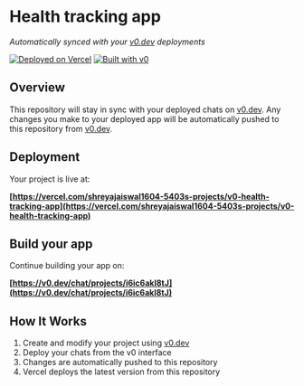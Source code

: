 # Health tracking app

*Automatically synced with your [v0.dev](https://v0.dev) deployments*

[![Deployed on Vercel](https://img.shields.io/badge/Deployed%20on-Vercel-black?style=for-the-badge&logo=vercel)](https://vercel.com/shreyajaiswal1604-5403s-projects/v0-health-tracking-app)
[![Built with v0](https://img.shields.io/badge/Built%20with-v0.dev-black?style=for-the-badge)](https://v0.dev/chat/projects/i6ic6akl8tJ)

## Overview

This repository will stay in sync with your deployed chats on [v0.dev](https://v0.dev).
Any changes you make to your deployed app will be automatically pushed to this repository from [v0.dev](https://v0.dev).

## Deployment

Your project is live at:

**[https://vercel.com/shreyajaiswal1604-5403s-projects/v0-health-tracking-app](https://vercel.com/shreyajaiswal1604-5403s-projects/v0-health-tracking-app)**

## Build your app

Continue building your app on:

**[https://v0.dev/chat/projects/i6ic6akl8tJ](https://v0.dev/chat/projects/i6ic6akl8tJ)**

## How It Works

1. Create and modify your project using [v0.dev](https://v0.dev)
2. Deploy your chats from the v0 interface
3. Changes are automatically pushed to this repository
4. Vercel deploys the latest version from this repository